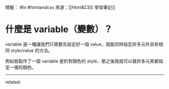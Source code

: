 標籤： #ln #htmlandcss 
來源：[[Html&CSS 學習筆記]]

# 什麼是 variable（變數）？
variable 是一種讓我們只需要先設定好一個 value，就能同時指定許多元件具有相同 style/value 的方法。

例如我製作了一個 variable 是針對顏色的 style，那之後我就可以替許多元素都指定一樣的顏色。

---

related: